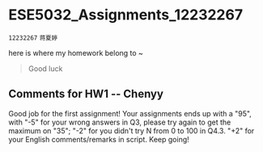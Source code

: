# ESE5032_Assignments_12232267

`12232267`    `蒋夏婷`

here is where my homework belong to ~

> Good luck


## Comments for HW1 -- Chenyy
Good job for the first assignment! Your assignments ends up with a "95", with "-5" for your wrong answers in Q3, please try again to get the maximum on "35"; "-2" for  you didn't try N from 0 to 100 in Q4.3. "+2" for your English comments/remarks in script. Keep going!
